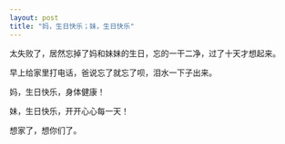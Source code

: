 ```yaml
---
layout: post
title: "妈，生日快乐；妹，生日快乐"
---
```


太失败了，居然忘掉了妈和妹妹的生日，忘的一干二净，过了十天才想起来。

早上给家里打电话，爸说忘了就忘了呗，泪水一下子出来。

妈，生日快乐，身体健康！

妹，生日快乐，开开心心每一天！

想家了，想你们了。

